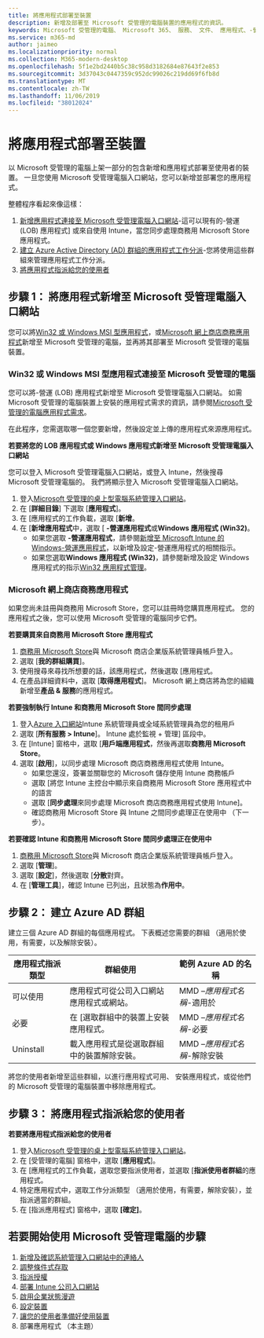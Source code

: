 ```yaml
---
title: 將應用程式部署至裝置
description: 新增及部署至 Microsoft 受管理的電腦裝置的應用程式的資訊。
keywords: Microsoft 受管理的電腦、 Microsoft 365、 服務、 文件、 應用程式、-營運應用程式、 LOB 應用程式
ms.service: m365-md
author: jaimeo
ms.localizationpriority: normal
ms.collection: M365-modern-desktop
ms.openlocfilehash: 5f1e2bd2440b5c38c958d3182684e87643f2e853
ms.sourcegitcommit: 3d37043c0447359c952dc99026c219dd69f6fb8d
ms.translationtype: MT
ms.contentlocale: zh-TW
ms.lasthandoff: 11/06/2019
ms.locfileid: "38012024"
---
```

# <a name="deploy-apps-to-devices"></a>將應用程式部署至裝置
以 Microsoft 受管理的電腦上架一部分的包含新增和應用程式部署至使用者的裝置。 一旦您使用 Microsoft 受管理電腦入口網站，您可以新增並部署您的應用程式。 

整體程序看起來像這樣：
1. [新增應用程式連接至 Microsoft 受管理電腦入口網站](#1)-這可以現有的-營運 (LOB) 應用程式] 或來自使用 Intune，當您同步處理商務用 Microsoft Store 應用程式。 
2. [建立 Azure Active Directory (AD) 群組的應用程式工作分派](#2)-您將使用這些群組來管理應用程式工作分派。
3. [將應用程式指派給您的使用者](#3)

<span id="1" />

## <a name="step-1-add-apps-to-microsoft-managed-desktop-portal"></a>步驟 1： 將應用程式新增至 Microsoft 受管理電腦入口網站
您可以將[Win32 或 Windows MSI 型應用程式](#lob-apps)，或[Microsoft 網上商店商務應用程式](#msfb-apps)新增至 Microsoft 受管理的電腦，並再將其部署至 Microsoft 受管理的電腦裝置。

<span id="lob-apps">

###  <a name="win32-or-windows-msi-based-apps-to-microsoft-managed-desktop"></a>Win32 或 Windows MSI 型應用程式連接至 Microsoft 受管理的電腦

您可以將-營運 (LOB) 應用程式新增至 Microsoft 受管理電腦入口網站。 如需 Microsoft 受管理的電腦裝置上安裝的應用程式需求的資訊，請參閱[Microsoft 受管理的電腦應用程式需求](https://docs.microsoft.com/microsoft-365/managed-desktop/service-description/mmd-app-requirements)。

在此程序，您需選取哪一個您要新增，然後設定並上傳的應用程式來源應用程式。 

**若要將您的 LOB 應用程式或 Windows 應用程式新增至 Microsoft 受管理電腦入口網站**

您可以登入 Microsoft 受管理電腦入口網站，或登入 Intune，然後搜尋 Microsoft 受管理電腦的。 我們將顯示登入 Microsoft 受管理電腦入口網站。 

1.  登入[Microsoft 受管理的桌上型電腦系統管理入口網站](https://aka.ms/mmdportal)。 
2.  在 [**詳細目錄**] 下選取 [**應用程式**]。
3.  在 [應用程式的工作負載，選取 [**新增**。
4.  在 [**新增應用程式**中，選取 [ **-營運應用程式**或**Windows 應用程式 (Win32)**。
    - 如果您選取 **-營運應用程式**，請參閱[新增至 Microsoft Intune 的 Windows-營運應用程式](https://docs.microsoft.com/intune/lob-apps-windows)，以新增及設定-營運應用程式的相關指示。
    - 如果您選取**Windows 應用程式 (Win32)**，請參閱新增及設定 Windows 應用程式的指示[Win32 應用程式管理](https://docs.microsoft.com/intune/apps-win32-app-management)。

<span id="msfb-apps">

### <a name="microsoft-store-for-business-apps"></a>Microsoft 網上商店商務應用程式
如果您尚未註冊與商務用 Microsoft Store，您可以註冊時您購買應用程式。 您的應用程式之後，您可以使用 Microsoft 受管理的電腦同步它們。 

**若要購買來自商務用 Microsoft Store 應用程式**

1. [商務用 Microsoft Store](https://businessstore.microsoft.com)與 Microsoft 商店企業版系統管理員帳戶登入。
2. 選取 [**我的群組購買**]。
3. 使用搜尋來尋找所想要的話，該應用程式，然後選取 [應用程式。
4. 在產品詳細資料中，選取 [**取得應用程式**]。 Microsoft 網上商店將為您的組織新增至**產品 & 服務**的應用程式。

**若要強制執行 Intune 和商務用 Microsoft Store 間同步處理**
1. 登入[Azure 入口網站](https://portal.azure.com/)Intune 系統管理員或全域系統管理員為您的租用戶
2. 選取 [**所有服務 > Intune**]。 Intune 處於監視 + 管理] 區段中。
3. 在 [Intune] 窗格中，選取 [**用戶端應用程式**，然後再選取**商務用 Microsoft Store**。
4. 選取 [**啟用**]，以同步處理 Microsoft 商店商務應用程式使用 Intune。
    - 如果您還沒，簽署並關聯您的 Microsoft 儲存使用 Intune 商務帳戶
    - 選取 [將您 Intune 主控台中顯示來自商務用 Microsoft Store 應用程式中的語言
    - 選取 [**同步處理**來同步處理 Microsoft 商店商務應用程式使用 Intune]。
    - 確認商務用 Microsoft Store 與 Intune 之間同步處理正在使用中 （下一步）。 

**若要確認 Intune 和商務用 Microsoft Store 間同步處理正在使用中**
1. [商務用 Microsoft Store](https://businessstore.microsoft.com)與 Microsoft 商店企業版系統管理員帳戶登入。
2. 選取 [**管理**]。
3. 選取 [**設定**]，然後選取 [**分散**對齊。
4. 在 [**管理工具**]，確認 Intune 已列出，且狀態為**作用中**。  

<span id="2" />

## <a name="step-2-create-azure-ad-groups"></a>步驟 2： 建立 Azure AD 群組

建立三個 Azure AD 群組的每個應用程式。 下表概述您需要的群組 （適用於使用，有需要，以及解除安裝）。 

應用程式指派類型 |   群組使用   | 範例 Azure AD 的名稱
--- | --- | ---
可以使用 |  應用程式可從公司入口網站應用程式或網站。 | MMD –*應用程式名稱*-適用於
必要 |  在 [選取群組中的裝置上安裝應用程式。 | MMD –*應用程式名稱*-必要
Uninstall |  載入應用程式是從選取群組中的裝置解除安裝。 | MMD –*應用程式名稱*-解除安裝

將您的使用者新增至這些群組，以進行應用程式可用、 安裝應用程式，或從他們的 Microsoft 受管理的電腦裝置中移除應用程式。 

<span id="3" />

## <a name="step-3-assign-apps-to-your-users"></a>步驟 3： 將應用程式指派給您的使用者

**若要將應用程式指派給您的使用者**

1. 登入[Microsoft 受管理的桌上型電腦系統管理入口網站](https://aka.ms/mmdportal)。
2. 在 [受管理的電腦] 窗格中，選取 [**應用程式**]。
3. 在 [應用程式的工作負載，選取您要指派使用者，並選取 [**指派使用者群組**的應用程式。
4. 特定應用程式中，選取工作分派類型 （適用於使用，有需要，解除安裝），並指派適當的群組。
5. 在 [指派應用程式] 窗格中，選取 **[確定]**。


## <a name="steps-to-get-started-with-microsoft-managed-desktop"></a>若要開始使用 Microsoft 受管理電腦的步驟

1. [新增及確認系統管理入口網站中的連絡人](add-admin-contacts.md)
2. [調整條件式存取](conditional-access.md)
3. [指派授權](assign-licenses.md)
4. [部署 Intune 公司入口網站](company-portal.md)
5. [啟用企業狀態漫遊](enterprise-state-roaming.md)
6. [設定裝置](set-up-devices.md)
7. [讓您的使用者準備好使用裝置](get-started-devices.md)
8. 部署應用程式 （本主題）


<!--# Preparing apps for Microsoft Managed Desktop

This topic is the target for 2 "Learn more" links in the Admin Portal (aka.ms/app-overview;app-package); also target for link from Online resources (aka.ms/app-overviewmmd-app-prep) do not delete.

-->
